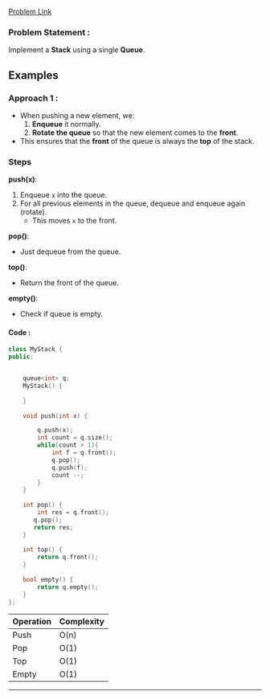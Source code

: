 [Problem Link](https://leetcode.com/problems/implement-stack-using-queues/description/)
### Problem Statement : 

Implement a **Stack** using a single **Queue**.
## Examples


### Approach 1 :

- When pushing a new element, we:
    1. **Enqueue** it normally.
    2. **Rotate the queue** so that the new element comes to the **front**.
- This ensures that the **front** of the queue is always the **top** of the stack.

### **Steps**

**push(x)**:
1. Enqueue `x` into the queue.
2. For all previous elements in the queue, dequeue and enqueue again (rotate).
    - This moves `x` to the front.
        
**pop()**:
- Just dequeue from the queue.
    
**top()**:
- Return the front of the queue.
    
**empty()**:
- Check if queue is empty.

#### Code :

``` cpp
class MyStack {
public:


    queue<int> q;
    MyStack() {
        
    }
    
    void push(int x) {

        q.push(x);
        int count = q.size();
        while(count > 1){
            int f = q.front();
            q.pop();
            q.push(f);
            count --;
        }
    }
    
    int pop() {
        int res = q.front(); 
       q.pop();
       return res;
    }
    
    int top() {
        return q.front();
    }
    
    bool empty() {
        return q.empty();
    }
};
```

|Operation|Complexity|
|---|---|
|Push|O(n)|
|Pop|O(1)|
|Top|O(1)|
|Empty|O(1)|

---
